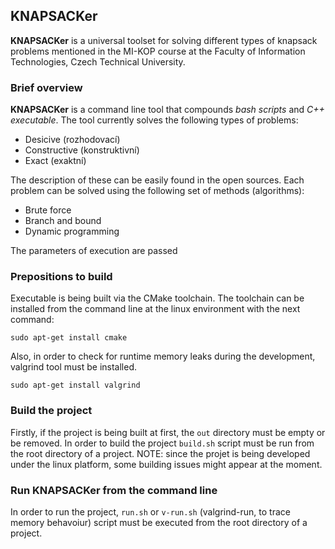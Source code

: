 ## KNAPSACKer

**KNAPSACKer** is a universal toolset for solving different types of knapsack problems mentioned in the MI-KOP course at the Faculty of Information Technologies, Czech Technical University.

### Brief overview

**KNAPSACKer** is a command line tool that compounds *bash scripts* and *C++ executable*. The tool currently solves the following types of problems:
* Desicive (rozhodovací)
* Constructive (konstruktivní)
* Exact (exaktní)

The description of these can be easily found in the open sources. Each problem can be solved using the following set of methods (algorithms):
* Brute force
* Branch and bound
* Dynamic programming

The parameters of execution are passed 

### Prepositions to build

Executable is being built via the CMake toolchain. The toolchain can be installed from the command line at the linux environment with the next command:

`sudo apt-get install cmake`

Also, in order to check for runtime memory leaks during the development, valgrind tool must be installed.

`sudo apt-get install valgrind`

### Build the project

Firstly, if the project is being built at first, the `out` directory must be empty or be removed. In order to build the project `build.sh` script must be run from the root directory of a project. 
NOTE: since the projet is being developed under the linux platform, some building issues might appear at the moment.

### Run KNAPSACKer from the command line

In order to run the project, `run.sh` or `v-run.sh` (valgrind-run, to trace memory behavoiur) script must be executed from the root directory of a project.





